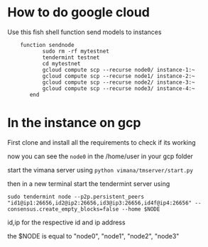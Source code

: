 # How to do google cloud 

Use this fish shell function send models to instances

```
    function sendnode
           sudo rm -rf mytestnet
           tendermint testnet
           cd mytestnet
           gcloud compute scp --recurse node0/ instance-1:~
           gcloud compute scp --recurse node1/ instance-2:~
           gcloud compute scp --recurse node2/ instance-3:~
           gcloud compute scp --recurse node3/ instance-4:~
       end
```

# In the instance on gcp 

First clone and install all the requirements to check if its working 


now you can see the `node0` in the /home/user in your gcp folder 

start the vimana server using `python vimana/tmserver/start.py`

then in a new terminal start the tendermint server using 

```
sudo tendermint node --p2p.persistent_peers "id1@ip1:26656,id2@ip2:26656,id3@ip3:26656,id4f@ip4:26656" --consensus.create_empty_blocks=false --home $NODE
```

id,ip for the respective id and ip address

the $NODE is equal to "node0", "node1", "node2", "node3"

